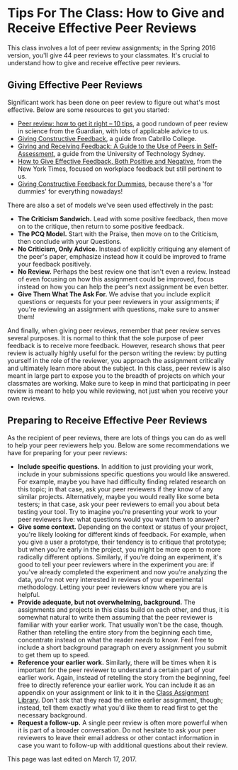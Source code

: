 # Tips For The Class: How to Give and Receive Effective Peer Reviews

This class involves a lot of peer review assignments; in the Spring 2016 version,
you'll give 44 peer reviews to your classmates. It's crucial to understand how to
give and receive effective peer reviews.

## Giving Effective Peer Reviews

Significant work has been done on peer review to figure out what's most effective.
Below are some resources to get you started:

* [Peer review: how to get it right – 10 tips][1],
a good rundown of peer review in science from the Guardian, with lots of applicable advice to us.
* [Giving Constructive Feedback][2], a guide from Cabrillo College.
* [Giving and Receiving Feedback: A Guide to the Use of Peers in Self-Assessment][3], a guide
from the University of Technology Sydney.
* [How to Give Effective Feedback, Both Positive and Negative][4], from the New York Times,
focused on workplace feedback but still pertinent to us.
* [Giving Constructive Feedback for Dummies][5], because there's a 'for dummies' for
everything nowadays!


There are also a set of models we've seen used effectively in the past:


* **The Criticism Sandwich.** Lead with some positive feedback, then move on to 
the critique, then return to some positive feedback.
* **The PCQ Model.** Start with the Praise, then move on to the Criticism, then 
conclude with your Questions.
* **No Criticism, Only Advice.** Instead of explicitly critiquing any element 
of the peer's paper, emphasize instead how it could be improved to frame your 
feedback positively.
* **No Review.** Perhaps the best review one that isn't even a review. Instead 
of even focusing on how this assignment could be improved, focus instead on how 
you can help the peer's next assignment be even better.
* **Give Them What The Ask For.** We advise that you include explicit questions 
or requests for your peer reviewers in your assignments; if you're reviewing an 
assignment with questions, make sure to answer them!


And finally, when giving peer reviews, remember that peer review serves several 
purposes. It is normal to think that the sole purpose of peer feedback is to 
receive more feedback. However, research shows that peer review is actually 
highly useful for the person writing the review: by putting yourself in the 
role of the reviewer, you approach the assignment critically and ultimately learn 
more about the subject. In this class, peer review is also meant in large part to 
expose you to the breadth of projects on which your classmates are working. Make 
sure to keep in mind that participating in peer review is meant to help you while 
reviewing, not just when you receive your own reviews.

## Preparing to Receive Effective Peer Reviews

As the recipient of peer reviews, there are lots of things you can do as well 
to help your peer reviewers help you. Below are some recommendations we have 
for preparing for your peer reviews:


* **Include specific questions.** In addition to just providing your work, include 
in your submissions specific questions you would like answered. For example, maybe 
you have had difficulty finding related research on this topic; in that case, ask 
your peer reviewers if they know of any similar projects. Alternatively, maybe you 
would really like some beta testers; in that case, ask your peer reviewers to email 
you about beta testing your tool. Try to imagine you're presenting your work to your 
peer reviewers live: what questions would you want them to answer?
* **Give some context.** Depending on the context or status of your project, you're 
likely looking for different kinds of feedback. For example, when you give a user a 
prototype, their tendency is to critique that prototype; but when you're early in the 
project, you might be more open to more radically different options. Similarly, if 
you're doing an experiment, it's good to tell your peer reviewers where in the experiment 
you are: if you've already completed the experiment and now you're analyzing the data, 
you're not very interested in reviews of your experimental methodology. Letting your 
peer reviewers know where you are is helpful.
* **Provide adequate, but not overwhelming, background.** The assignments and projects 
in this class build on each other, and thus, it is somewhat natural to write them 
assuming that the peer reviewer is familiar with your earlier work. That usually 
won't be the case, though. Rather than retelling the entire story from the beginning 
each time, concentrate instead on what the reader _needs_ to know. Feel free to 
include a short background paragraph on every assignment you submit to get them up to speed.
* **Reference your earlier work.** Similarly, there will be times when it is important 
for the peer reviewer to understand a certain part of your earlier work. Again, instead 
of retelling the story from the beginning, feel free to directly reference your earlier 
work. You can include it as an appendix on your assignment or link to it in the 
[Class Assignment Library][6].  Don't ask that they read the entire earlier assignment,
though; instead, tell them exactly what you'd like them to read first to get the necessary
background.
* **Request a follow-up.** A single peer review is often more powerful when it is part 
of a broader conversation. Do not hesitate to ask your peer reviewers to leave their 
email address or other contact information in case you want to follow-up with additional 
questions about their review.




This page was last edited on March 17, 2017.


[1]:http://www.theguardian.com/higher-education-network/blog/2013/sep/27/peer-review-10-tips-research-paper
[2]:https://www.cabrillo.edu/services/jobs/pdfs/giving-feedback.pdf
[3]:https://www.uts.edu.au/sites/default/files/Giving-and-Receiving-Feedback.pdf
[4]:http://www.nytimes.com/2013/04/06/your-money/how-to-give-effective-feedback-both-positive-and-negative.html
[5]:http://www.dummies.com/how-to/content/giving-constructive-feedback.html
[6]:https://www.udacity.com/wiki/ud915/Spring2016/Assignment_Submission_Instructions#the-class-assignment-library